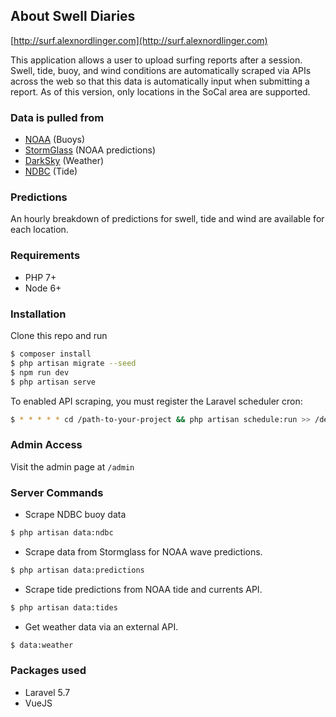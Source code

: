 ## About Swell Diaries

[http://surf.alexnordlinger.com](http://surf.alexnordlinger.com)

This application allows a user to upload surfing reports after a session. Swell, tide, buoy, and wind conditions are automatically scraped via APIs across the web so that this data is automatically input when submitting a report. As of this version, only locations in the SoCal area are supported.

### Data is pulled from

- [NOAA](https://www.ndbc.noaa.gov/) (Buoys)
- [StormGlass](https://www.stormglass.io/) (NOAA predictions)
- [DarkSky](https://darksky.net) (Weather)
- [NDBC](https://www.ndbc.noaa.gov/) (Tide)

### Predictions

An hourly breakdown of predictions for swell, tide and wind are available for each location.

### Requirements

* PHP 7+
* Node 6+

### Installation

Clone this repo and run
```bash
$ composer install
$ php artisan migrate --seed
$ npm run dev
$ php artisan serve
```

To enabled API scraping, you must register the Laravel scheduler cron:
```bash
$ * * * * * cd /path-to-your-project && php artisan schedule:run >> /dev/null 2>&1
```

### Admin Access

Visit the admin page at `/admin`

### Server Commands

* Scrape NDBC buoy data
```bash
$ php artisan data:ndbc
```
* Scrape data from Stormglass for NOAA wave predictions.
```bash
$ php artisan data:predictions
```
* Scrape tide predictions from NOAA tide and currents API.
```bash
$ php artisan data:tides
```
* Get weather data via an external API.
```bash
$ data:weather
```


### Packages used

* Laravel 5.7
* VueJS

